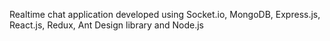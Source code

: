 Realtime chat application developed using Socket.io, MongoDB, Express.js, React.js, Redux, Ant Design library and Node.js